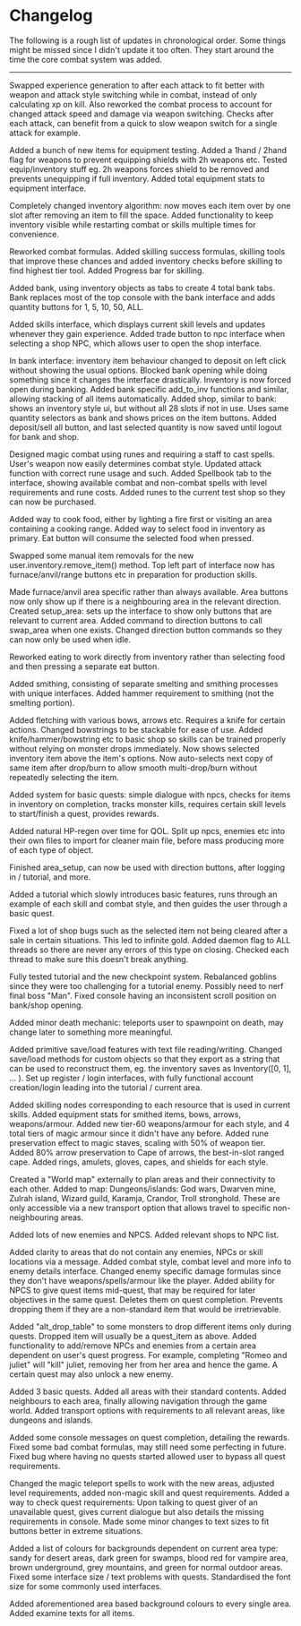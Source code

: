 # Changelog
The following is a rough list of updates in chronological order. Some things might be missed since I didn't update it too often. They start around the time the core combat system was added.

------

Swapped experience generation to after each attack to fit better with weapon and attack style switching while in combat, instead of only calculating xp on kill. 
Also reworked the combat process to account for changed attack speed and damage via weapon switching. Checks after each attack, can benefit from a quick to slow weapon switch for a single attack for example.

Added a bunch of new items for equipment testing. 
Added a 1hand / 2hand flag for weapons to prevent equipping shields with 2h weapons etc.
Tested equip/inventory stuff eg. 2h weapons forces shield to be removed and prevents unequipping if full inventory.
Added total equipment stats to equipment interface.

Completely changed inventory algorithm: now moves each item over by one slot after removing an item to fill the space.
Added functionality to keep inventory visible while restarting combat or skills multiple times for convenience.

Reworked combat formulas.
Added skilling success formulas, skilling tools that improve these chances and added inventory checks before skilling to find highest tier tool.
Added Progress bar for skilling.

Added bank, using inventory objects as tabs to create 4 total bank tabs.
Bank replaces most of the top console with the bank interface and adds quantity buttons for 1, 5, 10, 50, ALL.

Added skills interface, which displays current skill levels and updates whenever they gain experience.
Added trade button to npc interface when selecting a shop NPC, which allows user to open the shop interface.

In bank interface: inventory item behaviour changed to deposit on left click without showing the usual options. 
Blocked bank opening while doing something since it changes the interface drastically. Inventory is now forced open during banking. 
Added bank specific add_to_inv functions and similar, allowing stacking of all items automatically.
Added shop, similar to bank: shows an inventory style ui, but without all 28 slots if not in use. Uses same quantity selectors as bank and shows prices on the item buttons. 
Added deposit/sell all button, and last selected quantity is now saved until logout for bank and shop.

Designed magic combat using runes and requiring a staff to cast spells. User's weapon now easily determines combat style.
Updated attack function with correct rune usage and such.
Added Spellbook tab to the interface, showing available combat and non-combat spells with level requirements and rune costs.
Added runes to the current test shop so they can now be purchased.

Added way to cook food, either by lighting a fire first or visiting an area containing a cooking range.
Added way to select food in inventory as primary. Eat button will consume the selected food when pressed.

Swapped some manual item removals for the new user.inventory.remove_item() method.
Top left part of interface now has furnace/anvil/range buttons etc in preparation for production skills. 

Made furnace/anvil area specific rather than always available.
Area buttons now only show up if there is a neighbouring area in the relevant direction.
Created setup_area: sets up the interface to show only buttons that are relevant to current area.
Added command to direction buttons to call swap_area when one exists.
Changed direction button commands so they can now only be used when idle.

Reworked eating to work directly from inventory rather than selecting food and then pressing a separate eat button.

Added smithing, consisting of separate smelting and smithing processes with unique interfaces. 
Added hammer requirement to smithing (not the smelting portion).

Added fletching with various bows, arrows etc. Requires a knife for certain actions.
Changed bowstrings to be stackable for ease of use.
Added knife/hammer/bowstring etc to basic shop so skills can be trained properly without relying on monster drops immediately.
Now shows selected inventory item above the item's options. 
Now auto-selects next copy of same item after drop/burn to allow smooth multi-drop/burn without repeatedly selecting the item.

Added system for basic quests: simple dialogue with npcs, checks for items in inventory on completion, tracks monster kills, requires certain skill levels to start/finish a quest, provides rewards.

Added natural HP-regen over time for QOL.
Split up npcs, enemies etc into their own files to import for cleaner main file, before mass producing more of each type of object.

Finished area_setup, can now be used with direction buttons, after logging in / tutorial, and more. 

Added a tutorial which slowly introduces basic features, runs through an example of each skill and combat style, and then guides the user through a basic quest.

Fixed a lot of shop bugs such as the selected item not being cleared after a sale in certain situations. This led to infinite gold.
Added daemon flag to ALL threads so there are never any errors of this type on closing. Checked each thread to make sure this doesn't break anything. 

Fully tested tutorial and the new checkpoint system. Rebalanced goblins since they were too challenging for a tutorial enemy. Possibly need to nerf final boss "Man".
Fixed console having an inconsistent scroll position on bank/shop opening.

Added minor death mechanic: teleports user to spawnpoint on death, may change later to something more meaningful.

Added primitive save/load features with text file reading/writing.
Changed save/load methods for custom objects so that they export as a string that can be used to reconstruct them, eg. the inventory saves as Inventory([0, 1], ... ).
Set up register / login interfaces, with fully functional account creation/login leading into the tutorial / current area.

Added skilling nodes corresponding to each resource that is used in current skills.
Added equipment stats for smithed items, bows, arrows, weapons/armour.
Added new tier-60 weapons/armour for each style, and 4 total tiers of magic armour since it didn't have any before.
Added rune preservation effect to magic staves, scaling with 50% of weapon tier.
Added 80% arrow preservation to Cape of arrows, the best-in-slot ranged cape.
Added rings, amulets, gloves, capes, and shields for each style.

Created a "World map" externally to plan areas and their connectivity to each other.
Added to map: Dungeons/islands: God wars, Dwarven mine, Zulrah island, Wizard guild, Karamja, Crandor, Troll stronghold. These are only accessible via a new transport option that allows travel to specific non-neighbouring areas.

Added lots of new enemies and NPCS.
Added relevant shops to NPC list.

Added clarity to areas that do not contain any enemies, NPCs or skill locations via a message.
Added combat style, combat level and more info to enemy details interface.
Changed enemy specific damage formulas since they don't have weapons/spells/armour like the player.
Added ability for NPCS to give quest items mid-quest, that may be required for later objectives in the same quest. Deletes them on quest completion. Prevents dropping them if they are a non-standard item that would be irretrievable. 

Added "alt_drop_table" to some monsters to drop different items only during quests. Dropped item will usually be a quest_item as above.
Added functionality to add/remove NPCs and enemies from a certain area dependent on user's quest progress. For example, completing "Romeo and juliet" will "kill" juliet, removing her from her area and hence the game. A certain quest may also unlock a new enemy.

Added 3 basic quests.
Added all areas with their standard contents.
Added neighbours to each area, finally allowing navigation through the game world.
Added transport options with requirements to all relevant areas, like dungeons and islands.

Added some console messages on quest completion, detailing the rewards.
Fixed some bad combat formulas, may still need some perfecting in future.
Fixed bug where having no quests started allowed user to bypass all quest requirements.

Changed the magic teleport spells to work with the new areas, adjusted level requirements, added non-magic skill and quest requirements.
Added a way to check quest requirements: Upon talking to quest giver of an unavailable quest, gives current dialogue but also details the missing requirements in console. 
Made some minor changes to text sizes to fit buttons better in extreme situations.

Added a list of colours for backgrounds dependent on current area type: sandy for desert areas, dark green for swamps, blood red for vampire area, brown underground, grey mountains, and green for normal outdoor areas.
Fixed some interface size / text problems with quests. 
Standardised the font size for some commonly used interfaces.

Added aforementioned area based background colours to every single area.
Added examine texts for all items.
